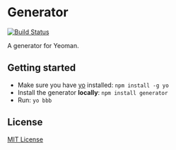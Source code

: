# Generator
[![Build Status](https://secure.travis-ci.org/SBoudrias/generator.png?branch=master)](https://travis-ci.org/SBoudrias/generator)

A generator for Yeoman.

## Getting started
- Make sure you have [yo](https://github.com/yeoman/yo) installed:
    `npm install -g yo`
- Install the generator **locally**: `npm install generator`
- Run: `yo bbb`

## License
[MIT License](http://en.wikipedia.org/wiki/MIT_License)

